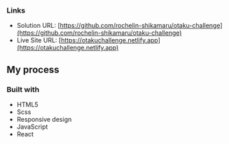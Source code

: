 ### Links

- Solution URL: [https://github.com/rochelin-shikamaru/otaku-challenge](https://github.com/rochelin-shikamaru/otaku-challenge)
- Live Site URL: [https://otakuchallenge.netlify.app](https://otakuchallenge.netlify.app)

## My process

### Built with

- HTML5
- Scss
- Responsive design
- JavaScript
- React